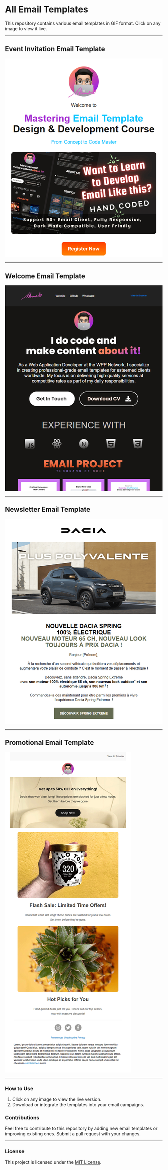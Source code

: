 # All Email Templates

This repository contains various email templates in GIF format. Click on any image to view it live.

---

## Event Invitation Email Template

[![Event Invitation Email Template](course.gif)](https://shahebali247bd.github.io/Mastering-Email-Template-101/)

---

## Welcome Email Template

[![Welcome Email Template](profile.gif)](https://shahebali247bd.github.io/email-template-portfolio/)

---

## Newsletter Email Template

[![Newsletter Email Template - Dacia Car](dacia.gif)](https://shahebali247bd.github.io/dacia-edm/)

---

## Promotional Email Template

[![Promotional Email Template](first-project.gif)](https://shahebali247bd.github.io/course-project-1/)

---

### How to Use

1. Click on any image to view the live version.
2. Download or integrate the templates into your email campaigns.

### Contributions

Feel free to contribute to this repository by adding new email templates or improving existing ones. Submit a pull request with your changes.

---

### License

This project is licensed under the [MIT License](LICENSE).
